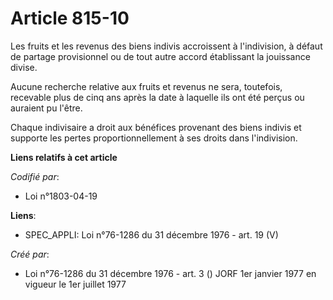 # Article 815-10

Les fruits et les revenus des biens indivis accroissent à l'indivision, à défaut de partage provisionnel ou de tout autre
accord établissant la jouissance divise.

Aucune recherche relative aux fruits et revenus ne sera, toutefois, recevable plus de cinq ans après la date à laquelle ils
ont été perçus ou auraient pu l'être.

Chaque indivisaire a droit aux bénéfices provenant des biens indivis et supporte les pertes proportionnellement à ses droits
dans l'indivision.

**Liens relatifs à cet article**

_Codifié par_:

  - Loi n°1803-04-19

**Liens**:

  - SPEC_APPLI: Loi n°76-1286 du 31 décembre 1976 - art. 19 (V)

_Créé par_:

  - Loi n°76-1286 du 31 décembre 1976 - art. 3 () JORF 1er janvier 1977 en vigueur le 1er juillet 1977

